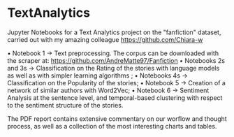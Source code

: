 # TextAnalytics
Jupyter Notebooks for a Text Analytics project on the "fanfiction" dataset, carried out with my amazing colleague https://github.com/Chiara-w

• Notebook 1 -> Text preprocessing. The corpus can be downloaded with the scraper at: https://github.com/AndreMatte97/Fanfiction
• Notebooks 2s and 3s -> Classification on the Rating of the stories with language models as well as with simpler learning algorithms ;
• Notebooks 4s -> Classification on the Popularity of the stories;
• Notebook 5 -> Creation of a network of similar authors with Word2Vec;
• Notebook 6 -> Sentiment Analysis at the sentence level, and temporal-based clustering with respect to the sentiment structure of the stories.

The PDF report contains extensive commentary on our worflow and thought process, as well as a collection of the most interesting charts and tables.
